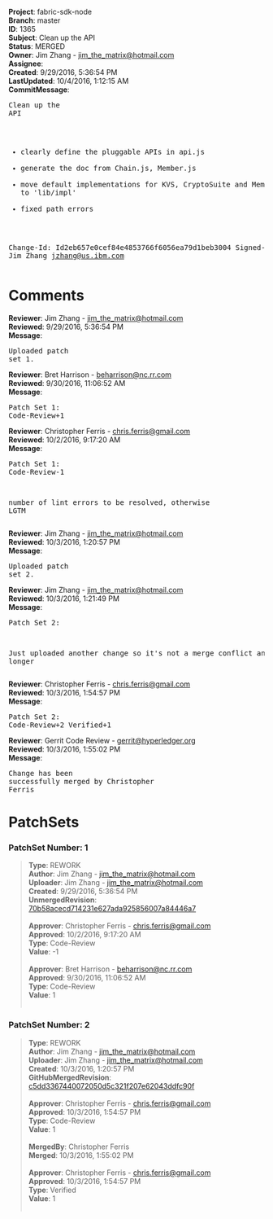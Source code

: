 <strong>Project</strong>: fabric-sdk-node<br><strong>Branch</strong>: master<br><strong>ID</strong>: 1365<br><strong>Subject</strong>: Clean up the API<br><strong>Status</strong>: MERGED<br><strong>Owner</strong>: Jim Zhang - jim_the_matrix@hotmail.com<br><strong>Assignee</strong>:<br><strong>Created</strong>: 9/29/2016, 5:36:54 PM<br><strong>LastUpdated</strong>: 10/4/2016, 1:12:15 AM<br><strong>CommitMessage</strong>:<br><pre>Clean up the API

- clearly define the pluggable APIs in api.js
- generate the doc from Chain.js, Member.js
- move default implementations for KVS, CryptoSuite and MemberService to 'lib/impl'
- fixed path errors

Change-Id: Id2eb657e0cef84e4853766f6056ea79d1beb3004
Signed-off-by: Jim Zhang <jzhang@us.ibm.com>
</pre><h1>Comments</h1><strong>Reviewer</strong>: Jim Zhang - jim_the_matrix@hotmail.com<br><strong>Reviewed</strong>: 9/29/2016, 5:36:54 PM<br><strong>Message</strong>: <pre>Uploaded patch set 1.</pre><strong>Reviewer</strong>: Bret Harrison - beharrison@nc.rr.com<br><strong>Reviewed</strong>: 9/30/2016, 11:06:52 AM<br><strong>Message</strong>: <pre>Patch Set 1: Code-Review+1</pre><strong>Reviewer</strong>: Christopher Ferris - chris.ferris@gmail.com<br><strong>Reviewed</strong>: 10/2/2016, 9:17:20 AM<br><strong>Message</strong>: <pre>Patch Set 1: Code-Review-1

number of lint errors to be resolved, otherwise LGTM</pre><strong>Reviewer</strong>: Jim Zhang - jim_the_matrix@hotmail.com<br><strong>Reviewed</strong>: 10/3/2016, 1:20:57 PM<br><strong>Message</strong>: <pre>Uploaded patch set 2.</pre><strong>Reviewer</strong>: Jim Zhang - jim_the_matrix@hotmail.com<br><strong>Reviewed</strong>: 10/3/2016, 1:21:49 PM<br><strong>Message</strong>: <pre>Patch Set 2:

Just uploaded another change so it's not a merge conflict any longer</pre><strong>Reviewer</strong>: Christopher Ferris - chris.ferris@gmail.com<br><strong>Reviewed</strong>: 10/3/2016, 1:54:57 PM<br><strong>Message</strong>: <pre>Patch Set 2: Code-Review+2 Verified+1</pre><strong>Reviewer</strong>: Gerrit Code Review - gerrit@hyperledger.org<br><strong>Reviewed</strong>: 10/3/2016, 1:55:02 PM<br><strong>Message</strong>: <pre>Change has been successfully merged by Christopher Ferris</pre><h1>PatchSets</h1><h3>PatchSet Number: 1</h3><blockquote><strong>Type</strong>: REWORK<br><strong>Author</strong>: Jim Zhang - jim_the_matrix@hotmail.com<br><strong>Uploader</strong>: Jim Zhang - jim_the_matrix@hotmail.com<br><strong>Created</strong>: 9/29/2016, 5:36:54 PM<br><strong>UnmergedRevision</strong>: [70b58acecd714231e627ada925856007a84446a7](https://github.com/hyperledger-gerrit-archive/fabric-sdk-node/commit/70b58acecd714231e627ada925856007a84446a7)<br><br><strong>Approver</strong>: Christopher Ferris - chris.ferris@gmail.com<br><strong>Approved</strong>: 10/2/2016, 9:17:20 AM<br><strong>Type</strong>: Code-Review<br><strong>Value</strong>: -1<br><br><strong>Approver</strong>: Bret Harrison - beharrison@nc.rr.com<br><strong>Approved</strong>: 9/30/2016, 11:06:52 AM<br><strong>Type</strong>: Code-Review<br><strong>Value</strong>: 1<br><br></blockquote><h3>PatchSet Number: 2</h3><blockquote><strong>Type</strong>: REWORK<br><strong>Author</strong>: Jim Zhang - jim_the_matrix@hotmail.com<br><strong>Uploader</strong>: Jim Zhang - jim_the_matrix@hotmail.com<br><strong>Created</strong>: 10/3/2016, 1:20:57 PM<br><strong>GitHubMergedRevision</strong>: [c5dd3367440072050d5c321f207e62043ddfc90f](https://github.com/hyperledger-gerrit-archive/fabric-sdk-node/commit/c5dd3367440072050d5c321f207e62043ddfc90f)<br><br><strong>Approver</strong>: Christopher Ferris - chris.ferris@gmail.com<br><strong>Approved</strong>: 10/3/2016, 1:54:57 PM<br><strong>Type</strong>: Code-Review<br><strong>Value</strong>: 1<br><br><strong>MergedBy</strong>: Christopher Ferris<br><strong>Merged</strong>: 10/3/2016, 1:55:02 PM<br><br><strong>Approver</strong>: Christopher Ferris - chris.ferris@gmail.com<br><strong>Approved</strong>: 10/3/2016, 1:54:57 PM<br><strong>Type</strong>: Verified<br><strong>Value</strong>: 1<br><br></blockquote>